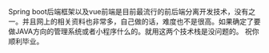 Spring boot后端框架以及vue前端是目前最流行的前后端分离开发技术，没有之一。并且网上的相关资料也非常多，自己做的话，难度也不是很高。如果确定了要做JAVA方向的管理系统或者小程序什么的。就用这两个技术栈是没问题的。
祝你顺利毕业。

